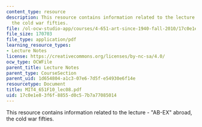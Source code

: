```yaml
---
content_type: resource
description: This resource contains information related to the lecture - "AB-EX" abroad,
  the cold war fifties.
file: /ol-ocw-studio-app/courses/4-651-art-since-1940-fall-2010/17c0e1e83f6f8855d0c57b7a77085014_MIT4_651F10_lec08.pdf
file_size: 170703
file_type: application/pdf
learning_resource_types:
- Lecture Notes
license: https://creativecommons.org/licenses/by-nc-sa/4.0/
ocw_type: OCWFile
parent_title: Lecture Notes
parent_type: CourseSection
parent_uid: 1d654804-a1c3-07e6-7d5f-e54930e6f14e
resourcetype: Document
title: MIT4_651F10_lec08.pdf
uid: 17c0e1e8-3f6f-8855-d0c5-7b7a77085014
---
```

This resource contains information related to the lecture - "AB-EX" abroad, the cold war fifties.